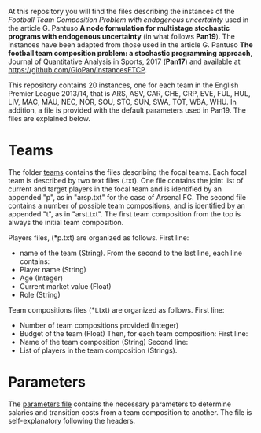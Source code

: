 At this repository you will find the files describing the instances of the *Football Team Composition Problem with endogenous uncertainty* used in the article G. Pantuso **A node formulation for multistage stochastic programs with endogenous uncertainty** (in what follows **Pan19**).
The instances have been adapted from those used in the article G. Pantuso **The football team composition problem: a stochastic programming approach**, Journal of Quantitative Analysis in Sports, 2017 (**Pan17**) and available at https://github.com/GioPan/instancesFTCP.

This repository contains 20 instances, one for each team in the English Premier League 2013/14, that is ARS, ASV, CAR, CHE, CRP, EVE, FUL, HUL, LIV, MAC, MAU, NEC, NOR, SOU, STO, SUN, SWA, TOT, WBA, WHU. In addition, a file is provided with the default parameters used in Pan19. The files are explained below.

# Teams
The folder [teams](./teams) contains the files describing the focal teams.
Each focal team is described by two text files (.txt). One file contains the joint list of current and target players in the focal team and is identified by an appended "p", as in "arsp.txt" for the case of Arsenal FC. The second file contains a number of possible team compositions, and is identified by an appended "t", as in "arst.txt". The first team composition from the top is always the initial team composition.

Players files, (*p.txt) are organized as follows.
First line:
- name of the team (String).
From the second to the last line, each line contains:
- Player name (String)
- Age (Integer)
- Current market value (Float)
- Role (String)

Team compositions files (*t.txt) are organized as follows.
First line:
- Number of team compositions provided (Integer)
- Budget of the team (Float)
Then, for each team composition:
First line:
- Name of the team composition (String)
Second line:
- List of players in the team composition (Strings).

# Parameters
The [parameters file](./params.txt) contains the necessary parameters to determine salaries and transition costs from a team composition to another. The file is self-explanatory following the headers.

